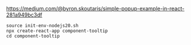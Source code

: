 https://medium.com/@byron.skoutaris/simple-popup-example-in-react-281a949bc3df
```
source init-env-nodejs20.sh
npx create-react-app component-tooltip
cd component-tooltip
```

